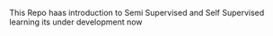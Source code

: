 This Repo haas introduction to Semi Supervised and Self Supervised learning its under development now

